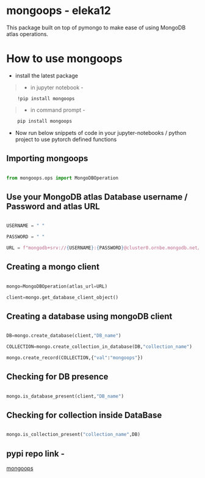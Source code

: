 # mongoops - eleka12

This package built on top of pymongo to make ease of using MongoDB atlas operations.

# How to use mongoops

* install the latest package 

> * in jupyter notebook -
```
    !pip install mongoops
```

> * in command prompt -
```bash    
    pip install mongoops
```

* Now run below snippets of code in your jupyter-notebooks / python project to use pytorch defined functions

## Importing mongoops

```python

from mongoops.ops import MongoDBOperation

```

## Use your MongoDB atlas Database username / Password and atlas URL

```python

USERNAME = " "

PASSWORD = " "

URL = f"mongodb+srv://{USERNAME}:{PASSWORD}@cluster0.ornbe.mongodb.net/test"

```

## Creating a mongo client

```python

mongo=MongoDBOperation(atlas_url=URL)

client=mongo.get_database_client_object()

```

## Creating a database using mongoDB client

```python

DB=mongo.create_database(client,"DB_name")

COLLECTION=mongo.create_collection_in_database(DB,"collection_name")

mongo.create_record(COLLECTION,{"val":"mongoops"})

```

## Checking for DB presence 

```python

mongo.is_database_present(client,"DB_name")

```

## Checking for collection inside DataBase

```python

mongo.is_collection_present("collection_name",DB)

```

## pypi repo link -

[mongoops](https://pypi.org/project/mongoops/)



